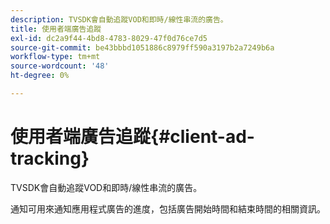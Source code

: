 ```yaml
---
description: TVSDK會自動追蹤VOD和即時/線性串流的廣告。
title: 使用者端廣告追蹤
exl-id: dc2a9f44-4bd8-4783-8029-47f0d76ce7d5
source-git-commit: be43bbbd1051886c8979ff590a3197b2a7249b6a
workflow-type: tm+mt
source-wordcount: '48'
ht-degree: 0%

---
```


# 使用者端廣告追蹤{#client-ad-tracking}

TVSDK會自動追蹤VOD和即時/線性串流的廣告。

通知可用來通知應用程式廣告的進度，包括廣告開始時間和結束時間的相關資訊。
